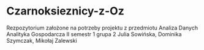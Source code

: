 # Czarnoksieznicy-z-Oz
Rezpozytorium założone na potrzeby projektu z przedmiotu Analiza Danych 
Analityka Gospodarcza II semestr 1 grupa 2
Julia Sowińska, Dominika Szymczak, Mikołaj Zalewski


